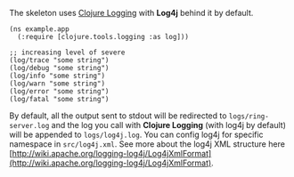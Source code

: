 The skeleton uses [Clojure Logging](https://github.com/clojure/tools.logging)
with **Log4j** behind it by default.

```
(ns example.app
  (:require [clojure.tools.logging :as log]))

;; increasing level of severe
(log/trace "some string")
(log/debug "some string")
(log/info "some string")
(log/warn "some string")
(log/error "some string")
(log/fatal "some string")
```

By default, all the output sent to stdout will be redirected to
`logs/ring-server.log` and the log you call with **Clojure Logging** (with log4j
by default) will be appended to `logs/log4j.log`. You can config log4j for
specific namespace in `src/log4j.xml`. See more about the log4j XML structure
here
[http://wiki.apache.org/logging-log4j/Log4jXmlFormat](http://wiki.apache.org/logging-log4j/Log4jXmlFormat).
